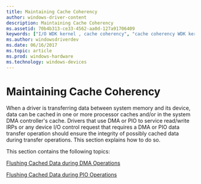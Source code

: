```yaml
---
title: Maintaining Cache Coherency
author: windows-driver-content
description: Maintaining Cache Coherency
ms.assetid: 70b4b313-ce33-4562-aa0d-127a91706409
keywords: ["I/O WDK kernel , cache coherency", "cache coherency WDK kernel", "integrity WDK I/O", "data transfers WDK kernel , cache coherency", "transferring data WDK kernel , cache coherency", "memory management WDK kernel , cache coherency", "processor cache WDK I/O"]
ms.author: windowsdriverdev
ms.date: 06/16/2017
ms.topic: article
ms.prod: windows-hardware
ms.technology: windows-devices
---
```


# Maintaining Cache Coherency


When a driver is transferring data between system memory and its device, data can be cached in one or more processor caches and/or in the system DMA controller's cache. Drivers that use DMA or PIO to service read/write IRPs or any device I/O control request that requires a DMA or PIO data transfer operation should ensure the integrity of possibly cached data during transfer operations. This section explains how to do so.

This section contains the following topics:

[Flushing Cached Data during DMA Operations](flushing-cached-data-during-dma-operations.md)

[Flushing Cached Data during PIO Operations](flushing-cached-data-during-pio-operations.md)

 

 




